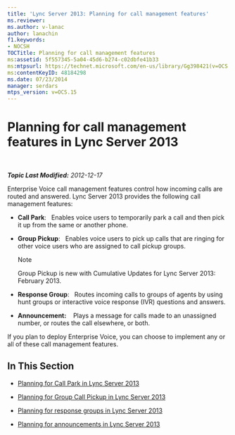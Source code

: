 ```yaml
---
title: 'Lync Server 2013: Planning for call management features'
ms.reviewer: 
ms.author: v-lanac
author: lanachin
f1.keywords:
- NOCSH
TOCTitle: Planning for call management features
ms:assetid: 5f557345-5a04-45d6-b274-c02dbfe41b33
ms:mtpsurl: https://technet.microsoft.com/en-us/library/Gg398421(v=OCS.15)
ms:contentKeyID: 48184298
ms.date: 07/23/2014
manager: serdars
mtps_version: v=OCS.15
---
```


<div data-xmlns="http://www.w3.org/1999/xhtml">

<div class="topic" data-xmlns="http://www.w3.org/1999/xhtml" data-msxsl="urn:schemas-microsoft-com:xslt" data-cs="http://msdn.microsoft.com/en-us/">

<div data-asp="http://msdn2.microsoft.com/asp">

# Planning for call management features in Lync Server 2013

</div>

<div id="mainSection">

<div id="mainBody">

<span> </span>

_**Topic Last Modified:** 2012-12-17_

Enterprise Voice call management features control how incoming calls are routed and answered. Lync Server 2013 provides the following call management features:

  - **Call Park**:   Enables voice users to temporarily park a call and then pick it up from the same or another phone.

  - **Group Pickup**:   Enables voice users to pick up calls that are ringing for other voice users who are assigned to call pickup groups.
    
    <div>
    

    > [!NOTE]  
    > Group Pickup is new with Cumulative Updates for Lync Server 2013: February 2013.

    
    </div>

  - **Response Group**:   Routes incoming calls to groups of agents by using hunt groups or interactive voice response (IVR) questions and answers.

  - **Announcement:**    Plays a message for calls made to an unassigned number, or routes the call elsewhere, or both.

If you plan to deploy Enterprise Voice, you can choose to implement any or all of these call management features.

<div>

## In This Section

  - [Planning for Call Park in Lync Server 2013](lync-server-2013-planning-for-call-park.md)

  - [Planning for Group Call Pickup in Lync Server 2013](lync-server-2013-planning-for-group-call-pickup.md)

  - [Planning for response groups in Lync Server 2013](lync-server-2013-planning-for-response-groups.md)

  - [Planning for announcements in Lync Server 2013](lync-server-2013-planning-for-announcements.md)

</div>

</div>

<span> </span>

</div>

</div>

</div>

